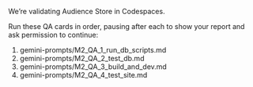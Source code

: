 We’re validating Audience Store in Codespaces.

Run these QA cards in order, pausing after each to show your report and ask permission to continue:
1) gemini-prompts/M2_QA_1_run_db_scripts.md
2) gemini-prompts/M2_QA_2_test_db.md
3) gemini-prompts/M2_QA_3_build_and_dev.md
4) gemini-prompts/M2_QA_4_test_site.md
